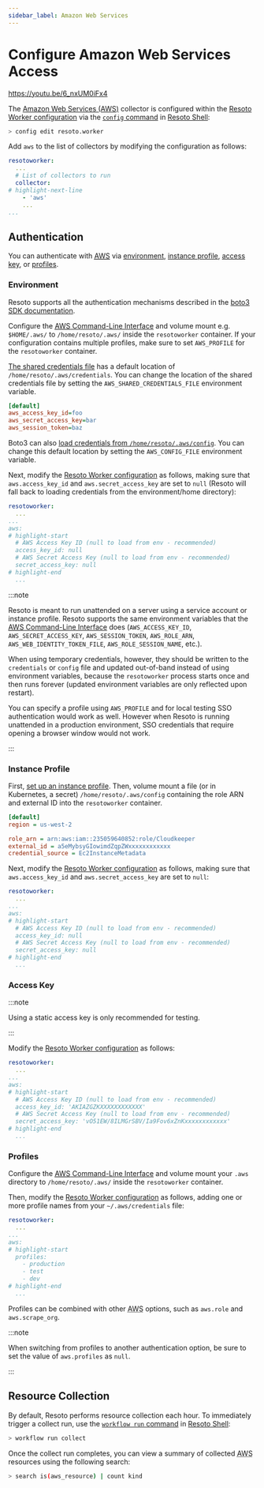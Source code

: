 ```yaml
---
sidebar_label: Amazon Web Services
---
```


# Configure Amazon Web Services Access

https://youtu.be/6_nxUM0iFx4

The [Amazon Web Services (AWS)](../../reference/data-models/aws.md) collector is configured within the [Resoto Worker configuration](../../reference/configuration/index.md) via the [`config` command](../../reference/cli/configs) in [Resoto Shell](../../concepts/components/shell):

```bash
> config edit resoto.worker
```

Add `aws` to the list of collectors by modifying the configuration as follows:

```yaml
resotoworker:
  ...
  # List of collectors to run
  collector:
# highlight-next-line
    - 'aws'
    ...
...
```

## Authentication

You can authenticate with [<abbr title="Amazon Web Services">AWS</abbr>](../../reference/data-models/aws.md) via [environment](#environment), [instance profile](#instance-profile), [access key](#access-key), or [profiles](#profiles).

### Environment

Resoto supports all the authentication mechanisms described in the [boto3 SDK documentation](https://boto3.amazonaws.com/v1/documentation/api/latest/guide/credentials.html).

Configure the [<abbr title="Amazon Web Services">AWS</abbr> Command-Line Interface](https://aws.amazon.com/cli) and volume mount e.g. `$HOME/.aws/` to `/home/resoto/.aws/` inside the `resotoworker` container. If your configuration contains multiple profiles, make sure to set `AWS_PROFILE` for the `resotoworker` container.

[The shared credentials file](https://boto3.amazonaws.com/v1/documentation/api/latest/guide/credentials.html#shared-credentials-file) has a default location of `/home/resoto/.aws/credentials`. You can change the location of the shared credentials file by setting the `AWS_SHARED_CREDENTIALS_FILE` environment variable.

```ini title="Minimal example of the shared credentials file."
[default]
aws_access_key_id=foo
aws_secret_access_key=bar
aws_session_token=baz
```

Boto3 can also [load credentials from `/home/resoto/.aws/config`](https://boto3.amazonaws.com/v1/documentation/api/latest/guide/credentials.html#aws-config-file). You can change this default location by setting the `AWS_CONFIG_FILE` environment variable.

Next, modify the [Resoto Worker configuration](../../reference/configuration/index.md) as follows, making sure that `aws.access_key_id` and `aws.secret_access_key` are set to `null` (Resoto will fall back to loading credentials from the environment/home directory):

```yaml title="Resoto Worker configuration"
resotoworker:
  ...
...
aws:
# highlight-start
  # AWS Access Key ID (null to load from env - recommended)
  access_key_id: null
  # AWS Secret Access Key (null to load from env - recommended)
  secret_access_key: null
# highlight-end
  ...
```

:::note

Resoto is meant to run unattended on a server using a service account or instance profile. Resoto supports the same environment variables that the [<abbr title="Amazon Web Services">AWS</abbr> Command-Line Interface](https://aws.amazon.com/cli) does (`AWS_ACCESS_KEY_ID`, `AWS_SECRET_ACCESS_KEY`, `AWS_SESSION_TOKEN`, `AWS_ROLE_ARN`, `AWS_WEB_IDENTITY_TOKEN_FILE`, `AWS_ROLE_SESSION_NAME`, etc.).

When using temporary credentials, however, they should be written to the `credentials` or `config` file and updated out-of-band instead of using environment variables, because the `resotoworker` process starts once and then runs forever (updated environment variables are only reflected upon restart).

You can specify a profile using `AWS_PROFILE` and for local testing SSO authentication would work as well. However when Resoto is running unattended in a production environment, SSO credentials that require opening a browser window would not work.

:::

### Instance Profile

First, [set up an instance profile](https://docs.aws.amazon.com/IAM/latest/UserGuide/id_roles_use_switch-role-ec2_instance-profiles.html). Then, volume mount a file (or in Kubernetes, a secret) `/home/resoto/.aws/config` containing the role ARN and external ID into the `resotoworker` container.

```ini
[default]
region = us-west-2

role_arn = arn:aws:iam::235059640852:role/Cloudkeeper
external_id = a5eMybsyGIowimdZqpZWxxxxxxxxxxxx
credential_source = Ec2InstanceMetadata
```

Next, modify the [Resoto Worker configuration](../../reference/configuration/index.md) as follows, making sure that `aws.access_key_id` and `aws.secret_access_key` are set to `null`:

```yaml title="Resoto Worker configuration"
resotoworker:
  ...
...
aws:
# highlight-start
  # AWS Access Key ID (null to load from env - recommended)
  access_key_id: null
  # AWS Secret Access Key (null to load from env - recommended)
  secret_access_key: null
# highlight-end
  ...
```

### Access Key

:::note

Using a static access key is only recommended for testing.

:::

Modify the [Resoto Worker configuration](../../reference/configuration/index.md) as follows:

```yaml title="Resoto Worker configuration"
resotoworker:
  ...
...
aws:
# highlight-start
  # AWS Access Key ID (null to load from env - recommended)
  access_key_id: 'AKIAZGZKXXXXXXXXXXXX'
  # AWS Secret Access Key (null to load from env - recommended)
  secret_access_key: 'vO51EW/8ILMGrSBV/Ia9Fov6xZnKxxxxxxxxxxxx'
# highlight-end
  ...
```

### Profiles

Configure the [<abbr title="Amazon Web Services">AWS</abbr> Command-Line Interface](https://aws.amazon.com/cli) and volume mount your `.aws` directory to `/home/resoto/.aws/` inside the `resotoworker` container.

Then, modify the [Resoto Worker configuration](../../reference/configuration/index.md) as follows, adding one or more profile names from your `~/.aws/credentials` file:

```yaml title="Resoto Worker configuration"
resotoworker:
  ...
...
aws:
# highlight-start
  profiles:
    - production
    - test
    - dev
# highlight-end
  ...
```

Profiles can be combined with other <abbr title="Amazon Web Services">AWS</abbr> options, such as `aws.role` and `aws.scrape_org`.

:::note

When switching from profiles to another authentication option, be sure to set the value of `aws.profiles` as `null`.

:::

## Resource Collection

By default, Resoto performs resource collection each hour. To immediately trigger a collect run, use the [`workflow run` command](../../reference/cli/workflows/run.md) in [Resoto Shell](../../concepts/components/shell):

```bash
> workflow run collect
```

Once the collect run completes, you can view a summary of collected <abbr title="Amazon Web Services">AWS</abbr> resources using the following search:

```bash
> search is(aws_resource) | count kind
```
